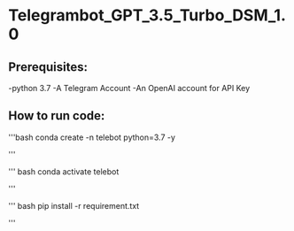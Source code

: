 # Telegrambot_GPT_3.5_Turbo_DSM_1.0


## Prerequisites:
-python 3.7
-A Telegram Account 
-An OpenAI account for API Key



## How to run code:
 '''bash
 conda create -n telebot python=3.7 -y

 '''

 '''
  bash
  conda activate telebot

 '''
 
 ''' 
 bash
 pip install -r requirement.txt

 '''